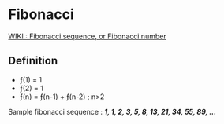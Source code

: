 # Fibonacci

[WIKI : Fibonacci sequence, or Fibonacci number](https://en.wikipedia.org/wiki/Fibonacci_number)

## Definition

* &fnof;(1) = 1
* &fnof;(2) = 1
* &fnof;(n) = &fnof;(n-1) + &fnof;(n-2) ; n>2

Sample fibonacci sequence : ***1, 1, 2, 3, 5, 8, 13, 21, 34, 55, 89, ...***
